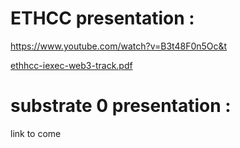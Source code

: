 # ETHCC presentation :

https://www.youtube.com/watch?v=B3t48F0n5Oc&t

[ethhcc-iexec-web3-track.pdf](./ethhcc-iexec-web3-track.pdf)

# substrate 0 presentation : 

link to come
